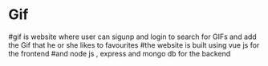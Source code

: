 # Gif
#gif is website where user can sigunp and login to search for GIFs and add the Gif that he or she likes to favourites
#the website is built using vue js for the frontend
#and node js , express and mongo db for the backend 
